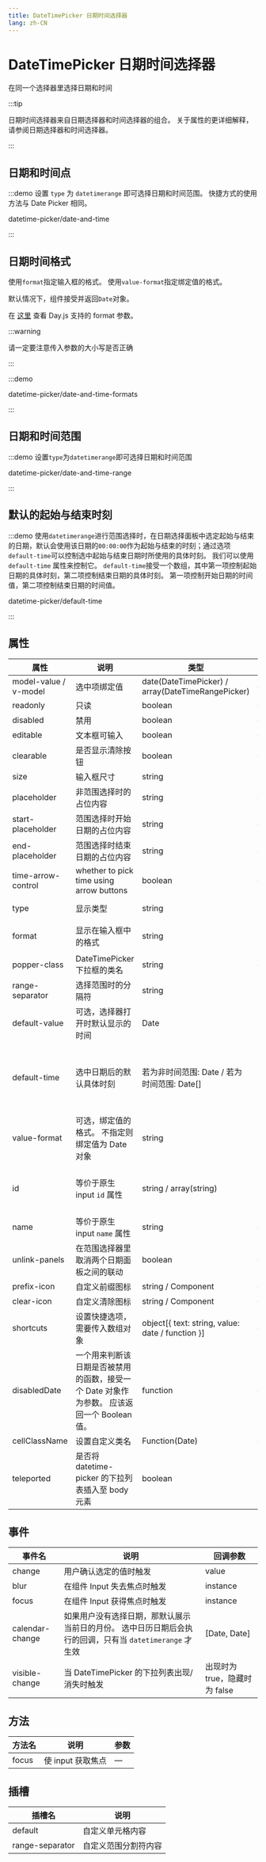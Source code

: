```yaml
---
title: DateTimePicker 日期时间选择器
lang: zh-CN
---
```


# DateTimePicker 日期时间选择器

在同一个选择器里选择日期和时间

:::tip

日期时间选择器来自日期选择器和时间选择器的组合。 关于属性的更详细解释，请参阅日期选择器和时间选择器。

:::

## 日期和时间点

:::demo 设置 `type` 为 `datetimerange` 即可选择日期和时间范围。 快捷方式的使用方法与 Date Picker 相同。

datetime-picker/date-and-time

:::

## 日期时间格式

使用`format`指定输入框的格式。 使用`value-format`指定绑定值的格式。

默认情况下，组件接受并返回`Date`对象。

在 [这里](https://day.js.org/docs/zh-Cn/display/format) 查看 Day.js 支持的 format 参数。

:::warning

请一定要注意传入参数的大小写是否正确

:::

:::demo

datetime-picker/date-and-time-formats

:::

## 日期和时间范围

:::demo 设置`type`为`datetimerange`即可选择日期和时间范围

datetime-picker/date-and-time-range

:::

## 默认的起始与结束时刻

:::demo 使用`datetimerange`进行范围选择时，在日期选择面板中选定起始与结束的日期，默认会使用该日期的`00:00:00`作为起始与结束的时刻；通过选项`default-time`可以控制选中起始与结束日期时所使用的具体时刻。 我们可以使用 `default-time` 属性来控制它。 `default-time`接受一个数组，其中第一项控制起始日期的具体时刻，第二项控制结束日期的具体时刻。 第一项控制开始日期的时间值，第二项控制结束日期的时间值。

datetime-picker/default-time

:::

## 属性

| 属性                  | 说明                                                                                       | 类型                                              | 可选值                                                                                                                                                    | 默认值              |
| --------------------- | ------------------------------------------------------------------------------------------ | ------------------------------------------------- | --------------------------------------------------------------------------------------------------------------------------------------------------------- | ------------------- |
| model-value / v-model | 选中项绑定值                                                                               | date(DateTimePicker) / array(DateTimeRangePicker) | —                                                                                                                                                         | —                   |
| readonly              | 只读                                                                                       | boolean                                           | —                                                                                                                                                         | false               |
| disabled              | 禁用                                                                                       | boolean                                           | —                                                                                                                                                         | false               |
| editable              | 文本框可输入                                                                               | boolean                                           | —                                                                                                                                                         | true                |
| clearable             | 是否显示清除按钮                                                                           | boolean                                           | —                                                                                                                                                         | true                |
| size                  | 输入框尺寸                                                                                 | string                                            | large/default/small                                                                                                                                       | default             |
| placeholder           | 非范围选择时的占位内容                                                                     | string                                            | —                                                                                                                                                         | —                   |
| start-placeholder     | 范围选择时开始日期的占位内容                                                               | string                                            | —                                                                                                                                                         | —                   |
| end-placeholder       | 范围选择时结束日期的占位内容                                                               | string                                            | —                                                                                                                                                         | —                   |
| time-arrow-control    | whether to pick time using arrow buttons                                                   | boolean                                           | —                                                                                                                                                         | false               |
| type                  | 显示类型                                                                                   | string                                            | year/month/date/datetime/ week/datetimerange/daterange                                                                                                    | date                |
| format                | 显示在输入框中的格式                                                                       | string                                            | see [date formats](/en-US/component/date-picker#date-formats)                                                                                             | YYYY-MM-DD HH:mm:ss |
| popper-class          | DateTimePicker 下拉框的类名                                                                | string                                            | —                                                                                                                                                         | —                   |
| range-separator       | 选择范围时的分隔符                                                                         | string                                            | -                                                                                                                                                         | '-'                 |
| default-value         | 可选，选择器打开时默认显示的时间                                                           | Date                                              | 可被`new Date()`解析的所有值                                                                                                                              | —                   |
| default-time          | 选中日期后的默认具体时刻                                                                   | 若为非时间范围: Date / 若为时间范围: Date[]       | 非范围选择时：Date 对象；范围选择时：数组，长度为 2，每项值为 Date 对象，第一项指定开始日期的时刻，第二项指定结束日期的时刻。 不指定会使用时刻 `00:00:00` | —                   |
| value-format          | 可选，绑定值的格式。 不指定则绑定值为 Date 对象                                            | string                                            | 查看 [日期格式](https://day.js.org/docs/en/display/format)                                                                                                | —                   |
| id                    | 等价于原生 input `id` 属性                                                                 | string / array(string)                            | 字符串 `id="my-date"` 对应单个日期或数组 `:id="['my-range-start', 'my-range-end']"` 对应日期范围                                                          | -                   |
| name                  | 等价于原生 input `name` 属性                                                               | string                                            | —                                                                                                                                                         | —                   |
| unlink-panels         | 在范围选择器里取消两个日期面板之间的联动                                                   | boolean                                           | —                                                                                                                                                         | false               |
| prefix-icon           | 自定义前缀图标                                                                             | string / Component                                | —                                                                                                                                                         | Date                |
| clear-icon            | 自定义清除图标                                                                             | string / Component                                | —                                                                                                                                                         | CircleClose         |
| shortcuts             | 设置快捷选项，需要传入数组对象                                                             | object[{ text: string, value: date / function }]  | —                                                                                                                                                         | —                   |
| disabledDate          | 一个用来判断该日期是否被禁用的函数，接受一个 Date 对象作为参数。 应该返回一个 Boolean 值。 | function                                          | —                                                                                                                                                         | —                   |
| cellClassName         | 设置自定义类名                                                                             | Function(Date)                                    | —                                                                                                                                                         | —                   |
| teleported            | 是否将 datetime-picker 的下拉列表插入至 body 元素                                          | boolean                                           | true / false                                                                                                                                              | true                |

## 事件

| 事件名          | 说明                                                                                                     | 回调参数                      |
| --------------- | -------------------------------------------------------------------------------------------------------- | ----------------------------- |
| change          | 用户确认选定的值时触发                                                                                   | value                         |
| blur            | 在组件 Input 失去焦点时触发                                                                              | instance                      |
| focus           | 在组件 Input 获得焦点时触发                                                                              | instance                      |
| calendar-change | 如果用户没有选择日期，那默认展示当前日的月份。 选中日历日期后会执行的回调，只有当 `datetimerange` 才生效 | [Date, Date]                  |
| visible-change  | 当 DateTimePicker 的下拉列表出现/消失时触发                                                              | 出现时为 true，隐藏时为 false |

## 方法

| 方法名 | 说明              | 参数 |
| ------ | ----------------- | ---- |
| focus  | 使 input 获取焦点 | —    |

## 插槽

| 插槽名          | 说明                 |
| --------------- | -------------------- |
| default         | 自定义单元格内容     |
| range-separator | 自定义范围分割符内容 |
